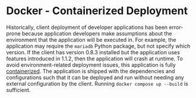 # Docker - Containerized Deployment
Historically, client deployment of developer applications has been error-prone because application developers
make assumptions about the environment that the application will be executed in. For example, the application
may require the `mariadb` Python package, but not specify which version. If the client has version 0.8.3 installed
but the application uses features introduced in 1.1.2, then the application will crash at runtime. To avoid 
environment-related deployment issues, this application is fully [containerized](https://www.ibm.com/topics/containerization).
The application is shipped with the dependencies and configurations such that it can be deployed and run without needing any
external configuration by the client. Running `docker compose up --build` is sufficient.